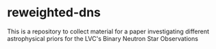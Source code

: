 # reweighted-dns
This is a repository to collect material for a paper investigating different astrophysical priors for the LVC's Binary Neutron Star Observations
